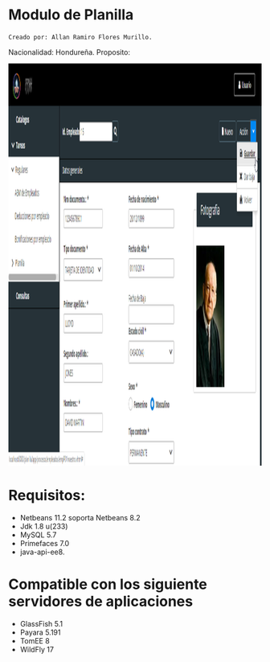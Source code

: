 # Modulo de Planilla

    Creado por: Allan Ramiro Flores Murillo.
  Nacionalidad: Hondureña.
  Proposito:

<p>
  <img src="https://github.com/arfloreshn/planilla/blob/master/src/main/webapp/resources/images/fondos/pl02.png" width="800" height="800" title="Abm de empleados">
</p>
  
# Requisitos:
- Netbeans 11.2 soporta Netbeans 8.2
- Jdk 1.8 u(233)
- MySQL 5.7
- Primefaces 7.0
- java-api-ee8.

# Compatible con los siguiente servidores de aplicaciones
- GlassFish 5.1
- Payara 5.191
- TomEE 8
- WildFly 17

